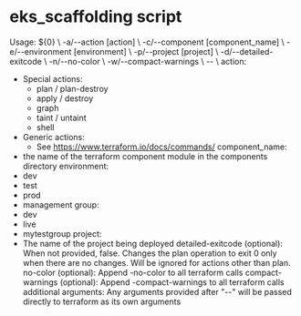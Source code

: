 # eks_scaffolding script 
Usage: ${0} \\
  -a/--action        [action] \\
  -c/--component     [component_name] \\
  -e/--environment   [environment] \\
  -p/--project       [project] \\
  -d/--detailed-exitcode \\
  -n/--no-color \\
  -w/--compact-warnings \\
  -- \\
  <additional arguments to forward to the terraform binary call>
action:
 - Special actions:
    * plan / plan-destroy
    * apply / destroy
    * graph
    * taint / untaint
    * shell
- Generic actions:
    * See https://www.terraform.io/docs/commands/
component_name:
 - the name of the terraform component module in the components directory
environment:
 - dev
 - test
 - prod
 - management
group:
 - dev
 - live
 - mytestgroup
project:
 - The name of the project being deployed
detailed-exitcode (optional):
 When not provided, false.
 Changes the plan operation to exit 0 only when there are no changes.
 Will be ignored for actions other than plan.
no-color (optional):
 Append -no-color to all terraform calls
compact-warnings (optional):
 Append -compact-warnings to all terraform calls
additional arguments:
 Any arguments provided after "--" will be passed directly to terraform as its own arguments
